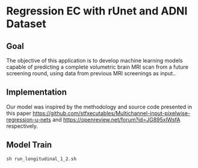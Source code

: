 # Regression EC with rUnet and ADNI Dataset

## Goal
The objective of this application is to develop machine learning models capable of predicting a complete volumetric brain MRI scan from a future screening round, using data from previous MRI screenings as input..

## Implementation
Our model was inspired by the methodology and source code presented in this paper https://github.com/stfxecutables/Multichannel-input-pixelwise-regression-u-nets and https://openreview.net/forum?id=JG895xlWsfA respectively.


## Model Train 

```
sh run_longitudinal_1_2.sh
```

